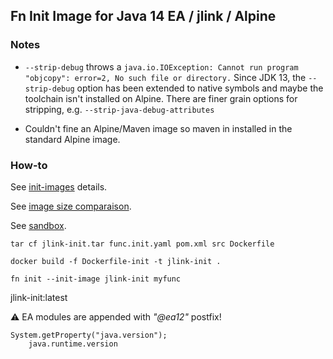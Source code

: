 ## Fn Init Image for Java 14 EA / jlink / Alpine

### Notes 

* `--strip-debug` throws a `java.io.IOException: Cannot run program "objcopy": error=2, No such file or directory.`
Since JDK 13, the `--strip-debug` option has been extended to native symbols and maybe the toolchain isn't installed on Alpine. There are finer grain options for stripping, e.g. `--strip-java-debug-attributes`

* Couldn't fine an Alpine/Maven image so maven in installed in the standard Alpine image.

### How-to

See [init-images](https://medium.com/fnproject/even-wider-language-support-in-fn-with-init-images-a7a1b3135a6e) details.

See [image size comparaison](https://docs.google.com/spreadsheets/d/15wjE_2eGGWfZFMI9Dv4prlW3caRQoZqYc0Y8uGVMVQI/edit#gid=0).

See [sandbox](https://github.com/delabassee/jlink-func-test).


`tar cf jlink-init.tar func.init.yaml pom.xml src Dockerfile`

`docker build -f Dockerfile-init -t jlink-init .`

`fn init --init-image jlink-init myfunc`


jlink-init:latest

:warning: EA modules are appended with *"@ea12"* postfix!


```
System.getProperty("java.version");
	java.runtime.version

```